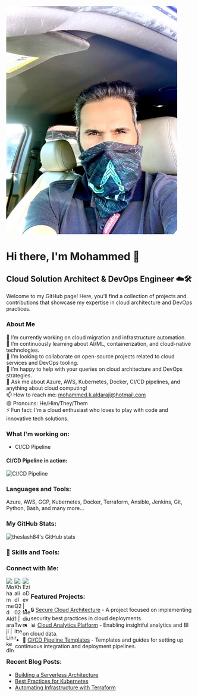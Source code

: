 <div align="left">
  <img src="/GITProfile-image.jpg.jpg" alt="Profile Image" width="460" />
</div>

# Hi there, I'm Mohammed 👋

## Cloud Solution Architect & DevOps Engineer ☁️🛠️

Welcome to my GitHub page! Here, you'll find a collection of projects and contributions that showcase my expertise in cloud architecture and DevOps practices.

### About Me

🔭 I’m currently working on cloud migration and infrastructure automation.  
🌱 I’m continuously learning about AI/ML, containerization, and cloud-native technologies.  
👯 I’m looking to collaborate on open-source projects related to cloud services and DevOps tooling.  
🤔 I’m happy to help with your queries on cloud architecture and DevOps strategies.  
💬 Ask me about Azure, AWS, Kubernetes, Docker, CI/CD pipelines, and anything about cloud computing!  
📫 How to reach me: mohammed.k.aldaraji@hotmail.com  
😄 Pronouns: He/Him/They/Them  
⚡ Fun fact: I'm a cloud enthusiast who loves to play with code and innovative tech solutions.

### What I'm working on:

- CI/CD Pipeline

#### CI/CD Pipeline in action:
![CI/CD Pipeline](https://media.giphy.com/media/v1.Y2lkPTc5MGI3NjExdTF5eXl4emZuaWFsNWoxcXpiaXFpbHJ4NmhoaG91czF3eGdnenIyeCZlcD12MV9pbnRlcm5hbF9naWZfYnlfaWQmY3Q9Zw/bGgsc5mWoryfgKBx1u/giphy.gif)

### Languages and Tools:

Azure, AWS, GCP, Kubernetes, Docker, Terraform, Ansible, Jenkins, Git, Python, Bash, and many more...

### My GitHub Stats:

![theslash84's GitHub stats](https://github-readme-stats.vercel.app/api?username=theslash84&show_icons=true&theme=tokyonight)

<h3 align="left">🚀 Skills and Tools:</h3>
<p align="left">
  <!-- Add your skills with badges here, using https://shields.io/ -->
</p>

### Connect with Me:

<a href="https://www.linkedin.com/in/mohammed-aldaraji-736456b9/">
  <img align="left" alt="Mohammed Aldaraji | LinkedIn" width="22px" src="https://img.shields.io/badge/-LinkedIn-%230077B5?style=flat&logo=Linkedin&logoColor=white" />
</a>
<a href="https://twitter.com/KhalidIQ2021">
  <img align="left" alt="KhalidIQ2021 | Twitter" width="22px" src="https://img.shields.io/badge/-Twitter-%231DA1F2?style=flat&logo=Twitter&logoColor=white" />
</a>
<a href="https://medium.com/@EzioDev">
  <img align="left" alt="EzioDev | Medium" width="22px" src="https://img.shields.io/badge/-Medium-%23000000?style=flat&logo=Medium&logoColor=white" />
</a>

<br />


### Featured Projects:

- 🔒 [Secure Cloud Architecture](#) - A project focused on implementing security best practices in cloud deployments.  
- 📊 [Cloud Analytics Platform](#) - Enabling insightful analytics and BI on cloud data.  
- 🔄 [CI/CD Pipeline Templates](#) - Templates and guides for setting up continuous integration and deployment pipelines.

### Recent Blog Posts:

- [Building a Serverless Architecture](#)
- [Best Practices for Kubernetes](#)
- [Automating Infrastructure with Terraform](#)

<!-- Links to your social media accounts -->

[linkedin]: https://www.linkedin.com/in/mohammed-aldaraji-736456b9/
[twitter]: https://twitter.com/KhalidIQ2021
[medium]: https://medium.com/@EzioDev
